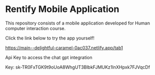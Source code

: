 # Rentify Mobile Application
This repository consists of a mobile application developed for Human computer interaction course.


Click the link below to try the app yourself!

https://main--delightful-caramel-0ac037.netlify.app/tab1


Api Key to access the chat gpt integration

Key: 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
